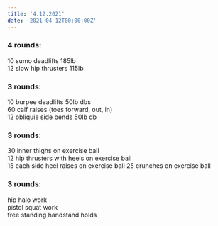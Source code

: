 ```yaml
---
title: '4.12.2021'
date: '2021-04-12T00:00:00Z'
---
```


### 4 rounds:  
10 sumo deadlifts 185lb  
12 slow hip thrusters 115lb  
  
### 3 rounds:  
10 burpee deadlifts 50lb dbs  
60 calf raises (toes forward, out, in)  
12 obliquie side bends 50lb db                             

### 3 rounds:  
30 inner thighs on exercise ball             
12 hip thrusters with heels on exercise ball  
15 each side heel raises on exercise ball
25 crunches on exercise ball       

### 3 rounds:  
hip halo work              
pistol squat work  
free standing handstand holds            